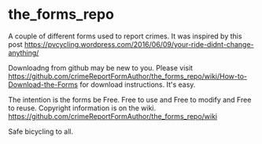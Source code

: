# the_forms_repo
A couple of different forms used to report crimes.  It was inspired by this post https://pvcycling.wordpress.com/2016/06/09/your-ride-didnt-change-anything/

Downloadng from github may be new to you.  Please visit https://github.com/crimeReportFormAuthor/the_forms_repo/wiki/How-to-Download-the-Forms for download instructions.  It's easy.

The intention is the forms be Free.  Free to use and Free to modify and Free to reuse.  Copyright information is on the wiki. https://github.com/crimeReportFormAuthor/the_forms_repo/wiki

Safe bicycling to all.


